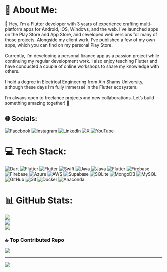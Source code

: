# 💫 About Me:
👋 Hey, I'm a Flutter developer with 3 years of experience crafting multi-platform apps for Android, iOS, Windows, and the web. I’ve launched apps on the Play Store and App Store, and developed web versions for many of those projects. Alongside my client work, I’ve published a few of my own apps, which you can find on my personal Play Store.<br><br>Currently, I’m developing a personal finance app as a passion project while continuing my regular development work. I also enjoy teaching Flutter and have conducted a couple of online workshops to share my knowledge with others.<br><br>I hold a degree in Electrical Engineering from Ain Shams University, although these days I’m fully immersed in the Flutter ecosystem.<br><br>I’m always open to freelance projects and new collaborations. Let’s build something amazing together! 🚀


## 🌐 Socials:
[![Facebook](https://img.shields.io/badge/Facebook-%231877F2.svg?logo=Facebook&logoColor=white)](https://facebook.com/ibrahimnasser07) [![Instagram](https://img.shields.io/badge/Instagram-%23E4405F.svg?logo=Instagram&logoColor=white)](https://instagram.com/ibrahimnasser07) [![LinkedIn](https://img.shields.io/badge/LinkedIn-%230077B5.svg?logo=linkedin&logoColor=white)](https://linkedin.com/in/ibrahimnasser07) [![X](https://img.shields.io/badge/X-black.svg?logo=X&logoColor=white)](https://x.com/ibrahimnasser07) [![YouTube](https://img.shields.io/badge/YouTube-%23FF0000.svg?logo=YouTube&logoColor=white)](https://youtube.com/@ibrahimnasser1530) 

# 💻 Tech Stack:
![Dart](https://img.shields.io/badge/dart-%230175C2.svg?style=for-the-badge&logo=dart&logoColor=white) ![Flutter](https://img.shields.io/badge/Flutter-%2302569B.svg?style=for-the-badge&logo=Flutter&logoColor=white) ![Flutter](https://img.shields.io/badge/Flutter-%2302569B.svg?style=for-the-badge&logo=Flutter&logoColor=white) ![Swift](https://img.shields.io/badge/swift-F54A2A?style=for-the-badge&logo=swift&logoColor=white) ![Java](https://img.shields.io/badge/java-%23ED8B00.svg?style=for-the-badge&logo=openjdk&logoColor=white) ![Java](https://img.shields.io/badge/java-%23ED8B00.svg?style=for-the-badge&logo=openjdk&logoColor=white) ![Flutter](https://img.shields.io/badge/Flutter-%2302569B.svg?style=for-the-badge&logo=Flutter&logoColor=white) ![Firebase](https://img.shields.io/badge/firebase-a08021?style=for-the-badge&logo=firebase&logoColor=ffcd34) ![Firebase](https://img.shields.io/badge/firebase-%23039BE5.svg?style=for-the-badge&logo=firebase) ![Azure](https://img.shields.io/badge/azure-%230072C6.svg?style=for-the-badge&logo=microsoftazure&logoColor=white) ![AWS](https://img.shields.io/badge/AWS-%23FF9900.svg?style=for-the-badge&logo=amazon-aws&logoColor=white) ![Supabase](https://img.shields.io/badge/Supabase-3ECF8E?style=for-the-badge&logo=supabase&logoColor=white) ![SQLite](https://img.shields.io/badge/sqlite-%2307405e.svg?style=for-the-badge&logo=sqlite&logoColor=white) ![MongoDB](https://img.shields.io/badge/MongoDB-%234ea94b.svg?style=for-the-badge&logo=mongodb&logoColor=white) ![MySQL](https://img.shields.io/badge/mysql-4479A1.svg?style=for-the-badge&logo=mysql&logoColor=white) ![GitHub](https://img.shields.io/badge/github-%23121011.svg?style=for-the-badge&logo=github&logoColor=white) ![Git](https://img.shields.io/badge/git-%23F05033.svg?style=for-the-badge&logo=git&logoColor=white) ![Docker](https://img.shields.io/badge/docker-%230db7ed.svg?style=for-the-badge&logo=docker&logoColor=white) ![Anaconda](https://img.shields.io/badge/Anaconda-%2344A833.svg?style=for-the-badge&logo=anaconda&logoColor=white)
# 📊 GitHub Stats:
![](https://github-readme-stats.vercel.app/api?username=ibrahimnasser07&theme=dark&hide_border=false&include_all_commits=false&count_private=false)<br/>
![](https://github-readme-streak-stats.herokuapp.com/?user=ibrahimnasser07&theme=dark&hide_border=false)<br/>
![](https://github-readme-stats.vercel.app/api/top-langs/?username=ibrahimnasser07&theme=dark&hide_border=false&include_all_commits=false&count_private=false&layout=compact)

### 🔝 Top Contributed Repo
![](https://github-contributor-stats.vercel.app/api?username=ibrahimnasser07&limit=5&theme=dark&combine_all_yearly_contributions=true)

---
[![](https://visitcount.itsvg.in/api?id=ibrahimnasser07&icon=0&color=1)](https://visitcount.itsvg.in)

<!-- Proudly created with GPRM ( https://gprm.itsvg.in ) -->
